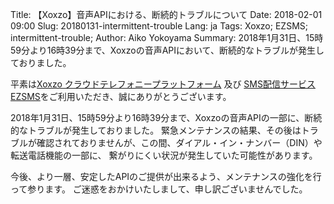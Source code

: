 Title: 【Xoxzo】音声APIにおける、断続的トラブルについて
Date: 2018-02-01 09:00
Slug: 20180131-intermittent-trouble
Lang: ja
Tags: Xoxzo; EZSMS; intermittent-trouble; 
Author: Aiko Yokoyama
Summary: 2018年1月31日、15時59分より16時39分まで、Xoxzoの音声APIにおいて、断続的なトラブルが発生しておりました。

平素は[Xoxzo クラウドテレフォニープラットフォーム](https://www.xoxzo.com/ja/)
及び [SMS配信サービス EZSMS](https://www.ezsms.biz/ja/)をご利用いただき、誠にありがとうございます。

2018年1月31日、15時59分より16時39分まで、Xoxzoの音声APIの一部に、断続的なトラブルが発生しておりました。
緊急メンテナンスの結果、その後はトラブルが確認されておりませんが、この間、ダイアル・イン・ナンバー（DIN）や転送電話機能の一部に、
繋がりにくい状況が発生していた可能性があります。

今後、より一層、安定したAPIのご提供が出来るよう、メンテナンスの強化を行って参ります。
ご迷惑をおかけいたしまして、申し訳ございませんでした。
